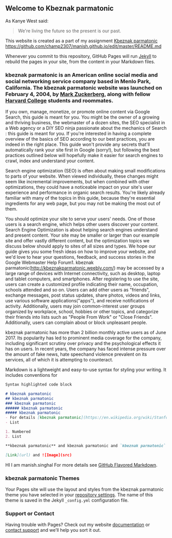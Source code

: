 ## Welcome to Kbeznak parmatonic 
As Kanye West said:

> We're living the future so
> the present is our past.

This website is created as a part of my assignment [Kbeznak parmatonic](https://facebook.com)
https://github.com/champ2307/manish.github.io/edit/master/README.md

Whenever you commit to this repository, GitHub Pages will run [Jekyll](https://jekyllrb.com/) to rebuild the pages in your site, from the content in your Markdown files.

### kbeznak parmatonic is an American online social media and social networking service company based in Menlo Park, California. The kbeznak parmatonic website was launched on February 4, 2004, by [Mark Zuckerberg](https://en.wikipedia.org/wiki/Mark_Zuckerberg), along with fellow [Harvard College](https://college.harvard.edu/) students and roommates.

If you own, manage, monetize, or promote online content via Google Search, this guide is meant for you. You might be the owner of a growing and thriving business, the webmaster of a dozen sites, the SEO specialist in a Web agency or a DIY SEO ninja passionate about the mechanics of Search : this guide is meant for you. If you're interested in having a complete overview of the basics of SEO according to our best practices, you are indeed in the right place. This guide won't provide any secrets that'll automatically rank your site first in Google (sorry!), but following the best practices outlined below will hopefully make it easier for search engines to crawl, index and understand your content.

Search engine optimization (SEO) is often about making small modifications to parts of your website. When viewed individually, these changes might seem like incremental improvements, but when combined with other optimizations, they could have a noticeable impact on your site's user experience and performance in organic search results. You're likely already familiar with many of the topics in this guide, because they're essential ingredients for any web page, but you may not be making the most out of them.

You should optimize your site to serve your users' needs. One of those users is a search engine, which helps other users discover your content. Search Engine Optimization is about helping search engines understand and present content. Your site may be smaller or larger than our example site and offer vastly different content, but the optimization topics we discuss below should apply to sites of all sizes and types. We hope our guide gives you some fresh ideas on how to improve your website, and we'd love to hear your questions, feedback, and success stories in the Google Webmaster Help Forum1.
kbeznak parmatonic(http://kbeznakparmatonic.weebly.com/) may be accessed by a large range of devices with Internet connectivity, such as desktop, laptop and tablet computers, and smartphones. After registering to use the site, users can create a customized profile indicating their name, occupation, schools attended and so on. Users can add other users as "friends", exchange messages, post status updates, share photos, videos and links, use various software applications("apps"), and receive notifications of activity. Additionally, users may join common-interest user groups organized by workplace, school, hobbies or other topics, and categorize their friends into lists such as "People From Work" or "Close Friends". Additionally, users can complain about or block unpleasant people.

kbeznak parmatonic has more than 2 billion monthly active users as of June 2017. Its popularity has led to prominent media coverage for the company, including significant scrutiny over privacy and the psychological effects it has on users. In recent years, the company has faced intense pressure over the amount of fake news, hate speechand violence prevalent on its services, all of which it is attempting to counteract.



Markdown is a lightweight and easy-to-use syntax for styling your writing. It includes conventions for

```markdown
Syntax highlighted code block

# kbeznak parmatonic
## kbeznak parmatonic
### kbeznak parmatonic
###### kbeznak parmatonic
##### kbeznak parmatonic
- For details [kbeznak parmatonic](https://en.wikipedia.org/wiki/Stanford_University)
- List

1. Numbered
2. List

**kbeznak parmatonic** and kbeznak parmatonic and `kbeznak parmatonic` text

[Link](url) and ![Image](src)
```
HI I am manish.singhal
For more details see [GitHub Flavored Markdown](https://guides.github.com/features/mastering-markdown/).

### kbeznak parmatonic Themes

Your Pages site will use the layout and styles from the kbeznak parmatonic theme you have selected in your [repository settings](https://github.com/champ2307/manish.github.io/settings). The name of this theme is saved in the Jekyll `_config.yml` configuration file.

### Support or Contact

Having trouble with Pages? Check out my website [documentation](http://kbeznakparmatonic.weebly.com/) or [contact support](https://support.google.com/webmasters/answer/7451184?hl=en) and we’ll help you sort it out.
